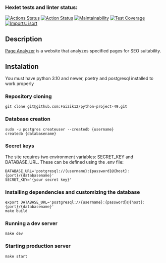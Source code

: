 ### Hexlet tests and linter status:
[![Actions Status](https://github.com/Faizik12/python-project-83/workflows/hexlet-check/badge.svg)](https://github.com/Faizik12/python-project-83/actions)
[![Action Status](https://github.com/Faizik12/python-project-83/actions/workflows/check.yml/badge.svg)](https://github.com/Faizik12/python-project-83/actions)
[![Maintainability](https://api.codeclimate.com/v1/badges/d367edca198f7cb06251/maintainability)](https://codeclimate.com/github/Faizik12/python-project-83/maintainability)
[![Test Coverage](https://api.codeclimate.com/v1/badges/d367edca198f7cb06251/test_coverage)](https://codeclimate.com/github/Faizik12/python-project-83/test_coverage)
[![Imports: isort](https://img.shields.io/badge/%20imports-isort-%231674b1?style=flat&labelColor=ef8336)](https://pycqa.github.io/isort/)

## Description

[Page Analyzer](https://page-analyzer-x4nx.onrender.com) is a website that analyzes specified pages for SEO suitability.

## Instalation

You must have python 3.10 and newer, poetry and postgresql installed to work properly

### Repository cloning

```
git clone git@github.com:Faizik12/python-project-49.git
```

### Database creation

```
sudo -u postgres createuser --createdb {username} 
createdb {databasename}
```

### Secret keys

The site requires two environment variables: SECRET_KEY and DATABASE_URL.
These can be defined using the .env file:
```
DATABASE_URL='postgresql://{username}:{password}@{host}:{port}/{databasename}'
SECRET_KEY='{your secret key}'
```

### Installing dependencies and customizing the database

```
export DATABASE_URL='postgresql://{username}:{password}@{host}:{port}/{databasename}'
make build
```

### Running a dev server

```
make dev
```

### Starting production server

```
make start
```
